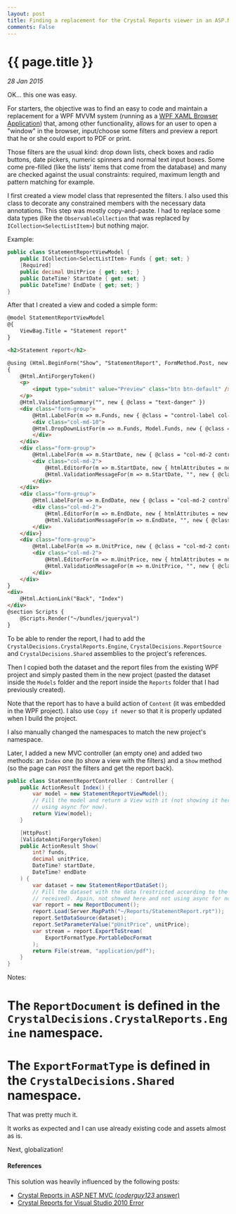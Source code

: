```yaml
---
layout: post
title: Finding a replacement for the Crystal Reports viewer in an ASP.NET MVC 4 site
comments: False
---
```


# {{ page.title }}

_28 Jan 2015_

OK... this one was easy.

For starters, the objective was to find an easy to code and maintain a replacement for a WPF MVVM system (running as a [WPF XAML Browser Application](https://msdn.microsoft.com/en-us/library/aa970060(v=vs.90).aspx)) that, among other functionality, allows for an user to open a "window" in the browser, input/choose some filters and preview a report that he or she could export to PDF or print.

Those filters are the usual kind: drop down lists, check boxes and radio buttons, date pickers, numeric spinners and normal text input boxes. Some come pre-filled (like the lists' items that come from the database) and many are checked against the usual constraints: required, maximum length and pattern matching for example.

I first created a view model class that represented the filters. I also used this class to decorate any constrained members with the necessary data annotations. This step was mostly copy-and-paste. I had to replace some data types (like the `ObservableCollection` that was replaced by `ICollection<SelectListItem>`) but nothing major.

Example:

``` cs
public class StatementReportViewModel {
    public ICollection<SelectListItem> Funds { get; set; }
    [Required]
    public decimal UnitPrice { get; set; }
    public DateTime? StartDate { get; set; }
    public DateTime? EndDate { get; set; }
}
```

After that I created a view and coded a simple form:

``` html
@model StatementReportViewModel
@{
    ViewBag.Title = "Statement report"
}

<h2>Statement report</h2>

@using (Html.BeginForm("Show", "StatementReport", FormMethod.Post, new { @class = "form-horizontal", role = "form", target = "_blank" }))
{
    @Html.AntiForgeryToken()
    <p>
        <input type="submit" value="Preview" class="btn btn-default" />
    </p>
    @Html.ValidationSummary("", new { @class = "text-danger" })
    <div class="form-group">
        @Html.LabelFor(m => m.Funds, new { @class = "control-label col-md-2"})
        <div class="col-md-10">
        @Html.DropDownListFor(m => m.Funds, Model.Funds, new { @class = "form-control" })
        </div>
    </div>
    <div class="form-group">
        @Html.LabelFor(m => m.StartDate, new { @class = "col-md-2 control-label" })
        <div class="col-md-2">
            @Html.EditorFor(m => m.StartDate, new { htmlAttributes = new { @class = "form-control", type = "date" } })
            @Html.ValidationMessageFor(m => m.StartDate, "", new { @class = "text-danger" })
        </div>
    </div>
    <div class="form-group">
        @Html.LabelFor(m => m.EndDate, new { @class = "col-md-2 control-label" })
        <div class="col-md-2">
            @Html.EditorFor(m => m.EndDate, new { htmlAttributes = new { @class = "form-control", type = "date" } })
            @Html.ValidationMessageFor(m => m.EndDate, "", new { @class = "text-danger" })
        </div>
    </div>}
    <div class="form-group">
        @Html.LabelFor(m => m.UnitPrice, new { @class = "col-md-2 control-label" })
        <div class="col-md-2">
            @Html.EditorFor(m => m.UnitPrice, new { htmlAttributes = new { @class = "form-control", type = "number", step = "0.01" } })
            @Html.ValidationMessageFor(m => m.UnitPrice, "", new { @class = "text-danger" })
        </div>
    </div>
}
<div>
    @Html.ActionLink("Back", "Index")
</div>
@section Scripts {
    @Scripts.Render("~/bundles/jqueryval")
}
```

To be able to render the report, I had to add the `CrystalDecisions.CrystalReports.Engine`, `CrystalDecisions.ReportSource` and `CrystalDecisions.Shared` assemblies to the project's references.

Then I copied both the dataset and the report files from the existing WPF project and simply pasted them in the new project (pasted the dataset inside the `Models` folder and the report inside the `Reports` folder that I had previously created).

Note that the report has to have a build action of `Content` (it was embedded in the WPF project). I also use `Copy if newer` so that it is properly updated when I build the project.

I also manually changed the namespaces to match the new project's namespace.

Later, I added a new MVC controller (an empty one) and added two methods: an `Index` one (to show a view with the filters) and a `Show` method (so the page can `POST` the filters and get the report back).

``` cs
public class StatementReportController : Controller {
    public ActionResult Index() {
        var model = new StatementReportViewModel();
        // Fill the model and return a View with it (not showing it here and not
        // using async for now).
        return View(model);
    }

    [HttpPost]
    [ValidateAntiForgeryToken]
    public ActionResult Show(
        int? funds,
        decimal unitPrice,
        DateTime? startDate,
        DateTime? endDate
    ) {
        var dataset = new StatementReportDataSet();
        // Fill the dataset with the data (restricted according to the filters
        // received). Again, not showed here and not using async for now either.
        var report = new ReportDocument();
        report.Load(Server.MapPath("~/Reports/StatementReport.rpt"));
        report.SetDataSource(dataset);
        report.SetParameterValue("pUnitPrice", unitPrice);
        var stream = report.ExportToStream(
            ExportFormatType.PortableDocFormat
        );
        return File(stream, "application/pdf");
    }
}
```

Notes:

# The `ReportDocument` is defined in the `CrystalDecisions.CrystalReports.Engine` namespace.
# The `ExportFormatType` is defined in the `CrystalDecisions.Shared` namespace.

That was pretty much it.

It works as expected and I can use already existing code and assets almost as is.

Next, globalization!

#### References

This solution was heavily influenced by the following posts:

* [Crystal Reports in ASP.NET MVC (_coderguy123_ answer)](http://stackoverflow.com/a/2747571/215576)
* [Crystal Reports for Visual Studio 2010 Error](http://stackoverflow.com/q/4294762/215576)
